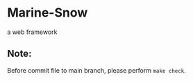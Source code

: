 # Marine-Snow
a web framework

## Note:
Before commit file to main branch, please perform `make check`.